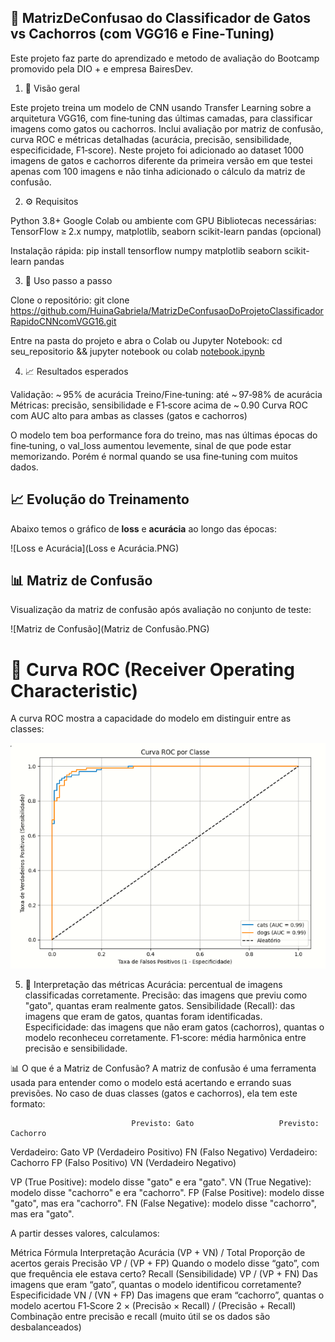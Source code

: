 ## 🐾 MatrizDeConfusao do Classificador de Gatos vs Cachorros (com VGG16 e Fine‑Tuning)

Este projeto faz parte do aprendizado e metodo de avaliação do Bootcamp promovido pela DIO + e empresa
BairesDev.

1. 🧾 Visão geral

Este projeto treina um modelo de CNN usando Transfer Learning sobre a arquitetura VGG16, com fine‑tuning das últimas camadas, para classificar imagens como gatos ou cachorros. Inclui avaliação por matriz de confusão, curva ROC e métricas detalhadas (acurácia, precisão, sensibilidade, especificidade, F1‑score). Neste projeto foi adicionado ao dataset 1000 imagens de gatos e cachorros diferente da primeira versão em que testei apenas com 100 imagens e não tinha adicionado o cálculo da matriz de confusão.

2. ⚙️ Requisitos

Python 3.8+
Google Colab ou ambiente com GPU
Bibliotecas necessárias:
TensorFlow ≥ 2.x
numpy, matplotlib, seaborn
scikit-learn
pandas (opcional)

Instalação rápida:
pip install tensorflow numpy matplotlib seaborn scikit-learn pandas

3. 🚀 Uso passo a passo

Clone o repositório:
git clone https://github.com/HuinaGabriela/MatrizDeConfusaoDoProjetoClassificadorRapidoCNNcomVGG16.git

Entre na pasta do projeto e abra o Colab ou Jupyter Notebook:
cd seu_repositorio && jupyter notebook
ou
colab [notebook.ipynb](https://colab.research.google.com/drive/1-Ah0gGmJ2lUB7qcdyvtgkhgcoVY9Ylvi?authuser=0#scrollTo=8k6j3DqJ5TCu)

4. 📈 Resultados esperados

Validação: ~ 95% de acurácia
Treino/Fine‑tuning: até ~ 97‑98% de acurácia
Métricas: precisão, sensibilidade e F1‑score acima de ~ 0.90
Curva ROC com AUC alto para ambas as classes (gatos e cachorros)

O modelo tem boa performance fora do treino, mas nas últimas épocas do fine‑tuning,
o val_loss aumentou levemente, sinal de que pode estar memorizando.
Porém é normal quando se usa fine‑tuning com muitos dados.

## 📈 Evolução do Treinamento

Abaixo temos o gráfico de **loss** e **acurácia** ao longo das épocas:

![Loss e Acurácia](Loss e Acurácia.PNG)


## 📊 Matriz de Confusão

Visualização da matriz de confusão após avaliação no conjunto de teste:

![Matriz de Confusão](Matriz de Confusão.PNG)


# 🧠 Curva ROC (Receiver Operating Characteristic)

A curva ROC mostra a capacidade do modelo em distinguir entre as classes:

![Curva ROC](Curva_ROC.PNG)


5. 🧠 Interpretação das métricas
Acurácia: percentual de imagens classificadas corretamente.
Precisão: das imagens que previu como "gato", quantas eram realmente gatos.
Sensibilidade (Recall): das imagens que eram de gatos, quantas foram identificadas.
Especificidade: das imagens que não eram gatos (cachorros), quantas o modelo reconheceu corretamente.
F1‑score: média harmônica entre precisão e sensibilidade.

📊 O que é a Matriz de Confusão?
A matriz de confusão é uma ferramenta usada para entender como o modelo está acertando e errando suas previsões. No caso de duas classes (gatos e cachorros), ela tem este formato:

                               Previsto: Gato	                Previsto: Cachorro

Verdadeiro: Gato	             VP (Verdadeiro Positivo)	      FN (Falso Negativo)
Verdadeiro: Cachorro	         FP (Falso Positivo)	          VN (Verdadeiro Negativo)


VP (True Positive): modelo disse "gato" e era "gato".
VN (True Negative): modelo disse "cachorro" e era "cachorro".
FP (False Positive): modelo disse "gato", mas era "cachorro".
FN (False Negative): modelo disse "cachorro", mas era "gato".

A partir desses valores, calculamos:

Métrica	Fórmula	Interpretação
Acurácia	(VP + VN) / Total	Proporção de acertos gerais
Precisão	VP / (VP + FP)	Quando o modelo disse “gato”, com que frequência ele estava certo?
Recall (Sensibilidade)	VP / (VP + FN)	Das imagens que eram “gato”, quantas o modelo identificou corretamente?
Especificidade	VN / (VN + FP)	Das imagens que eram “cachorro”, quantas o modelo acertou
F1‑Score	2 × (Precisão × Recall) / (Precisão + Recall)	Combinação entre precisão e recall (muito útil se os dados são desbalanceados)




